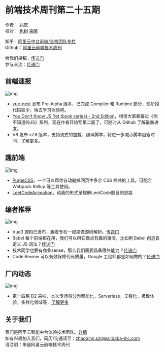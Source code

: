 # 前端技术周刊第二十五期

作者： [兆庆](https://github.com/Cyrilszq)<br />校对： [也树](https://github.com/xdlrt) [染陌](https://github.com/answershuto)

知乎：[阿里云中台前端/全栈团队专栏](https://zhuanlan.zhihu.com/aliyun)<br />Github：[阿里云前端技术周刊](https://github.com/aliyunfe/weekly)

给我们投稿：[传送门](https://github.com/aliyunfe/weekly/issues/new)<br />参与交流：[传送门](https://github.com/aliyunfe/weekly/issues/31)

## 前端速报


![img](https://img.alicdn.com/tfs/TB1T43Fa4iH3KVjSZPfXXXBiVXa-2560-600.jpg)

- [vue-next](https://github.com/vuejs/vue-next) 发布 Pre-Alpha 版本，已完成 Compiler 和 Runtime 部分，现阶段代码较少，快去学习体验吧。
- [You Don't Know JS Yet (book series) - 2nd Edition](https://github.com/getify/You-Dont-Know-JS)，相信大家都看过《你不知道的JS》系列，现在作者开始写第二版了，可随时从 Github 了解最新进度。
- V8 发布 v7.8 版本，支持流式的加载、编译脚本，将进一步减小脚本阻塞时间，[了解更多](https://v8.dev/blog/v8-release-78)。

## 趣前端

![img](https://img.alicdn.com/tfs/TB19FgGa3KG3KVjSZFLXXaMvXXa-2560-600.jpg)

- [PurgeCSS](https://github.com/FullHuman/purgecss)，一个可以帮你自动删掉网页中多余 CSS 样式的工具，可配合 Webpack Rollup 等工具使用。
- [LeetCodeAnimation](https://github.com/MisterBooo/LeetCodeAnimation)，动画的形式呈现解LeetCode题目的思路

## 编者推荐

![img](https://img.alicdn.com/tfs/TB11G3Ga2WG3KVjSZFPXXXaiXXa-2560-600.jpg)

- Vue3 源码已发布，跟着专栏一起来做源码解析。[传送门](https://juejin.im/post/5d9c9a135188252e097569bd)
- Babel 每个前端都在用，我们可以用它做点有趣的事情，比如用 Babel 创造自定义 JS 语法？[传送门](https://github.com/dt-fe/weekly/blob/v2/123.精读《用%20Babel%20创造自定义%20JS%20语法》.md)
- 技术同学也要有商业sense，那么我们需要具备哪些能力？[传送门](https://mp.weixin.qq.com/s?__biz=MzIzOTU0NTQ0MA==&mid=2247491338&idx=1&sn=22c61d2c4b2d295edbbed1d5bd383f23&ascene=60&devicetype=android-28&version=27000735&nettype=WIFI&abtest_cookie=BAABAAoACwASABMABAAjlx4AVpkeAMKZHgD1mR4AAAA%3D&lang=zh_CN&pass_ticket=Hg%2BidCt%2Bi49sXVs7ZMXv%2FDNiKBZaFo11fGiKcbdHSRUqroZhpBP1wCeiEp0i9C%2BE&wx_header=1)
- Code Review 可以有效保障代码质量，Google 工程师都是如何做的？[传送门](https://juejin.im/post/5d80c27cf265da03e61b45c7#the-last)


## 厂内动态

![img](https://img.alicdn.com/tfs/TB1GNoHa.uF3KVjSZK9XXbVtXXa-2560-600.jpg)

- 第十四届 D2 来啦，本次专场将分为智能化，Serverless，工程化，极致体验，多样化领域等，[了解更多](https://mp.weixin.qq.com/s/ifZbJdY_GfPuA-avhTiGMA)

[](https://yuque.antfin-inc.com/dbl/weekly/xusliw#df686360)

[]()
<a name="3b2e3653"></a>
## [](https://yuque.antfin-inc.com/dbl/weekly/xusliw#3b2e3653)关于我们

我们是阿里云智能中台体验技术团队。[详情](https://github.com/aliyunfe/weekly/blob/master/about.md)<br />如有兴趣加入我们，简历/沟通请至：zhaoqing.szq@alibaba-inc.com<br />请注明：来自阿里云前端技术周刊

